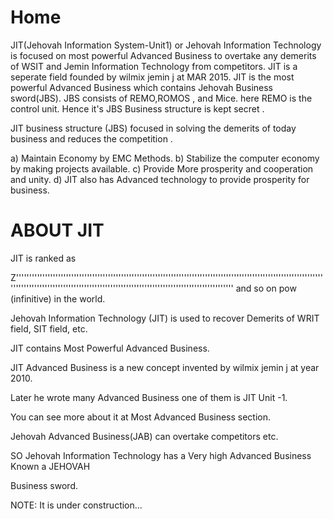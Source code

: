 # Home
JIT(Jehovah Information System-Unit1) or  Jehovah  Information Technology   is  focused   on  most  powerful  Advanced  Business to  overtake  any   demerits  of   WSIT and  Jemin  Information  Technology  from  competitors.
JIT  is  a  seperate    field  founded   by  wilmix  jemin j  at   MAR  2015.
JIT  is  the    most  powerful  Advanced Business  which  contains  Jehovah  Business  sword(JBS).
JBS  consists  of  REMO,ROMOS ,  and Mice.  here   REMO  is   the   control  unit.
Hence  it's  JBS Business  structure   is   kept  secret .

JIT business  structure (JBS)  focused  in  solving    the    demerits   of  today   business
and  reduces   the  competition .

a) Maintain  Economy  by  EMC  Methods.
b) Stabilize   the   computer  economy  by  making
projects  available.
c) Provide   More prosperity  and  cooperation  and  unity.
d)  JIT   also   has   Advanced   technology  to  provide
prosperity  for  business.



ABOUT JIT
=========

JIT   is  ranked   as   

Z'''''''''''''''''''''''''''''''''''''''''''''''''''''''''''''''''''''''''''''''''''''''''''''''''''''''''''''''''''''''''''''''''''''''''''''''''''''''''''''''''''''''''''''''''''''''''''''''''''''''''' and  so on  pow (infinitive)  in  the  world.

Jehovah  Information  Technology (JIT)    is   used    to   recover  Demerits   of  WRIT field,   SIT field, etc.



JIT    contains  Most  Powerful   Advanced  Business.

JIT   Advanced  Business   is  a    new   concept    invented   by    wilmix  jemin  j   at    year   2010.

Later   he  wrote   many   Advanced   Business     one   of  them  is    JIT Unit -1.

You  can    see   more  about    it   at    Most  Advanced  Business    section. 

Jehovah  Advanced  Business(JAB)     can  overtake   competitors etc.


SO  Jehovah Information Technology      has  a  Very high  Advanced  Business  Known   a   JEHOVAH

Business  sword. 


NOTE: It  is under   construction...
